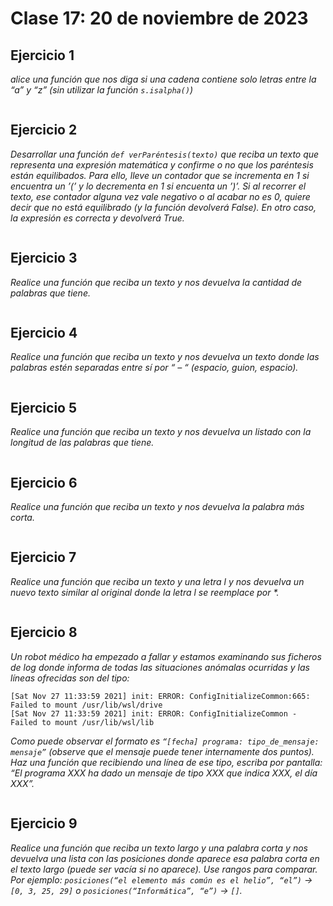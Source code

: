 # Clase 17: 20 de noviembre de 2023

## Ejercicio 1

*alice una función que nos diga si una cadena contiene solo letras entre la “a” y “z” (sin utilizar la función `s.isalpha()`)*

```python
```

## Ejercicio 2

*Desarrollar una función `def verParéntesis(texto)` que reciba un texto que representa una expresión matemática y confirme o no que los paréntesis están equilibados. Para ello, lleve un contador que se incrementa en 1 si encuentra un ’(’ y lo decrementa en 1 si encuenta un ’)’. Si al recorrer el texto, ese contador alguna vez vale negativo o al acabar no es 0, quiere decir que no está equilibrado (y la función devolverá False). En otro caso, la expresión es correcta y devolverá True.*

```python
```

## Ejercicio 3

*Realice una función que reciba un texto y nos devuelva la cantidad de palabras que tiene.*

```python
```

## Ejercicio 4

*Realice una función que reciba un texto y nos devuelva un texto donde las palabras estén separadas entre sí por “ – “ (espacio, guion, espacio).*

```python
```

## Ejercicio 5

*Realice una función que reciba un texto y nos devuelva un listado con la longitud de las palabras que tiene.*

```python
```

## Ejercicio 6

*Realice una función que reciba un texto y nos devuelva la palabra más corta.*

```python
```

## Ejercicio 7

*Realice una función que reciba un texto y una letra l y nos devuelva un nuevo texto similar al original donde la letra l se reemplace por \*.*

```python
```

## Ejercicio 8

*Un robot médico ha empezado a fallar y estamos examinando sus ficheros de log donde informa de todas las situaciones anómalas ocurridas y las líneas ofrecidas son del tipo:*

```
[Sat Nov 27 11:33:59 2021] init: ERROR: ConfigInitializeCommon:665: Failed to mount /usr/lib/wsl/drive
[Sat Nov 27 11:33:59 2021] init: ERROR: ConfigInitializeCommon - Failed to mount /usr/lib/wsl/lib

```
*Como puede observar el formato es `“[fecha] programa: tipo_de_mensaje: mensaje”` (observe que el mensaje puede tener internamente dos puntos). Haz una función que recibiendo una línea de ese tipo, escriba por pantalla: “El programa XXX ha dado un mensaje de tipo XXX que indica XXX, el día XXX”.*

```python
```

## Ejercicio 9

*Realice una función que reciba un texto largo y una palabra corta y nos devuelva una lista con las posiciones donde aparece esa palabra corta en el texto largo (puede ser vacía si no aparece). Use rangos para comparar. Por ejemplo: `posiciones(“el elemento más común es el helio”, “el”)` -> `[0, 3, 25, 29]` o `posiciones(“Informática”, “e”)` -> `[]`.*

```python
```

